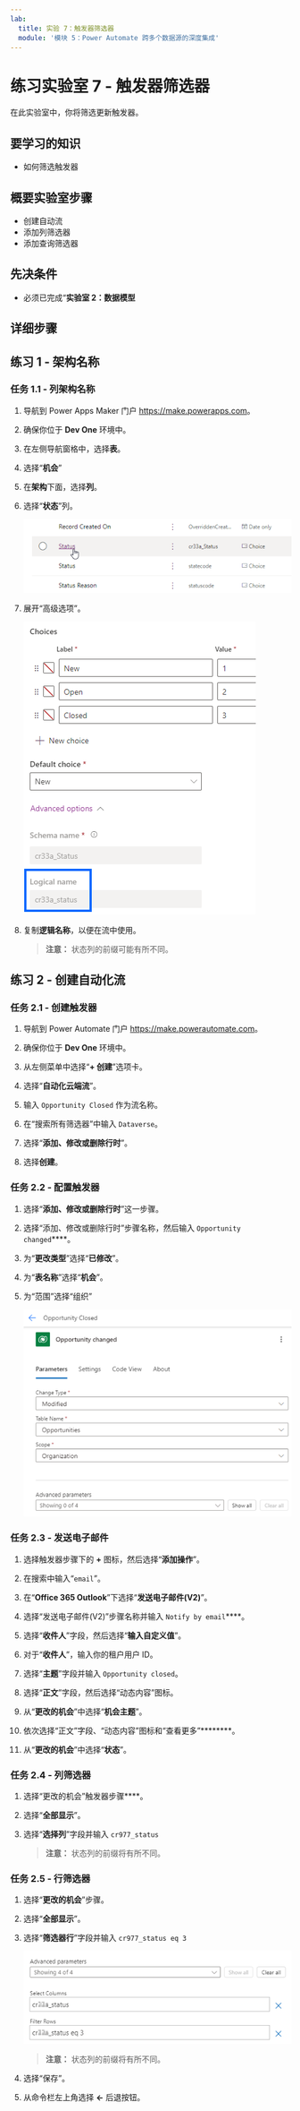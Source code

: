 ```yaml
---
lab:
  title: 实验 7：触发器筛选器
  module: '模块 5：Power Automate 跨多个数据源的深度集成'
---
```



# 练习实验室 7 - 触发器筛选器

在此实验室中，你将筛选更新触发器。

## 要学习的知识

- 如何筛选触发器

## 概要实验室步骤

- 创建自动流
- 添加列筛选器
- 添加查询筛选器

## 先决条件

- 必须已完成“**实验室 2：数据模型**

## 详细步骤

## 练习 1 - 架构名称

### 任务 1.1 - 列架构名称

1. 导航到 Power Apps Maker 门户 <https://make.powerapps.com>。

1. 确保你位于 **Dev One** 环境中。

1. 在左侧导航窗格中，选择**表**。

1. 选择“**机会**”

1. 在**架构**下面，选择**列**。

1. 选择“**状态**”列。

    ![状态列的屏幕截图。](../media/opportunity-status-column.png)

1. 展开“高级选项”。

    ![列架构名称的屏幕截图。](../media/column-schema-name.png)

1. 复制**逻辑名称**，以便在流中使用。

   > **注意：** 状态列的前缀可能有所不同。

## 练习 2 - 创建自动化流

### 任务 2.1 - 创建触发器

1. 导航到 Power Automate 门户 <https://make.powerautomate.com>。

1. 确保你位于 **Dev One** 环境中。

1. 从左侧菜单中选择“**+ 创建**”选项卡。

1. 选择“**自动化云端流**”。

1. 输入 `Opportunity Closed` 作为流名称。

1. 在“搜索所有筛选器”中输入 `Dataverse`。

1. 选择“**添加、修改或删除行时**”。

1. 选择**创建**。

### 任务 2.2 - 配置触发器

1. 选择“**添加、修改或删除行时**”这一步骤。

1. 选择“添加、修改或删除行时”步骤名称，然后输入 `Opportunity changed`****。

1. 为“**更改类型**”选择“**已修改**”。

1. 为“**表名称**”选择“**机会**”。

1. 为“范围”选择“组织”

    ![更新行触发器的屏幕截图。](../media/update-trigger.png)

### 任务 2.3 - 发送电子邮件

1. 选择触发器步骤下的 **+** 图标，然后选择“**添加操作**”。

1. 在搜索中输入“`email`”。

1. 在“**Office 365 Outlook**”下选择“**发送电子邮件(V2)**”。

1. 选择“发送电子邮件(V2)”步骤名称并输入 `Notify by email`****。

1. 选择“**收件人**”字段，然后选择“**输入自定义值**”。

1. 对于“**收件人**”，输入你的租户用户 ID。

1. 选择“**主题**”字段并输入 `Opportunity closed`。

1. 选择“**正文**”字段，然后选择“动态内容”图标。

1. 从“**更改的机会**”中选择“**机会主题**”。

1. 依次选择“正文”字段、“动态内容”图标和“查看更多”********。

1. 从“**更改的机会**”中选择“**状态**”。

### 任务 2.4 - 列筛选器

1. 选择“更改的机会”触发器步骤****。

1. 选择“**全部显示**”。

1. 选择“**选择列**”字段并输入 `cr977_status`

   > **注意：** 状态列的前缀将有所不同。

### 任务 2.5 - 行筛选器

1. 选择“**更改的机会**”步骤。

1. 选择“**全部显示**”。

1. 选择“**筛选器行**”字段并输入 `cr977_status eq 3`

    ![触发器筛选器的屏幕截图。](../media/trigger-filter.png)

    > **注意：** 状态列的前缀将有所不同。

1. 选择“保存”。

1. 从命令栏左上角选择 **<-** 后退按钮。
